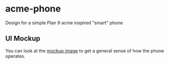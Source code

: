 # acme-phone
Design for a simple Plan 9 acme inspired "smart" phone

## UI Mockup

You can look at the [mockup image](acme-phone-ui-mockups.png) to get a general sense of how the phone operates.

